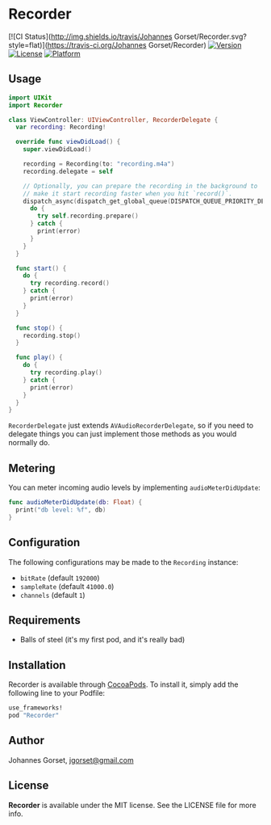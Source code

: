 # Recorder

[![CI Status](http://img.shields.io/travis/Johannes Gorset/Recorder.svg?style=flat)](https://travis-ci.org/Johannes Gorset/Recorder)
[![Version](https://img.shields.io/cocoapods/v/Recorder.svg?style=flat)](http://cocoapods.org/pods/Recorder)
[![License](https://img.shields.io/cocoapods/l/Recorder.svg?style=flat)](http://cocoapods.org/pods/Recorder)
[![Platform](https://img.shields.io/cocoapods/p/Recorder.svg?style=flat)](http://cocoapods.org/pods/Recorder)

## Usage

```swift
import UIKit
import Recorder

class ViewController: UIViewController, RecorderDelegate {
  var recording: Recording!

  override func viewDidLoad() {
    super.viewDidLoad()

    recording = Recording(to: "recording.m4a")
    recording.delegate = self

    // Optionally, you can prepare the recording in the background to
    // make it start recording faster when you hit `record()`.
    dispatch_async(dispatch_get_global_queue(DISPATCH_QUEUE_PRIORITY_DEFAULT, 0)) {
      do {
        try self.recording.prepare()
      } catch {
        print(error)
      }
    }
  }

  func start() {
    do {
      try recording.record()
    } catch {
      print(error)
    }
  }

  func stop() {
    recording.stop()
  }

  func play() {
    do {
      try recording.play()
    } catch {
      print(error)
    }
  }
}
```

`RecorderDelegate` just extends `AVAudioRecorderDelegate`, so if you need to
delegate things you can just implement those methods as you would normally do.

## Metering

You can meter incoming audio levels by implementing `audioMeterDidUpdate`:

```swift
func audioMeterDidUpdate(db: Float) {
  print("db level: %f", db)
}
```

## Configuration

The following configurations may be made to the `Recording` instance:

* `bitRate` (default `192000`)
* `sampleRate` (default `41000.0`)
* `channels` (default `1`)

## Requirements

* Balls of steel (it's my first pod, and it's really bad)

## Installation

Recorder is available through [CocoaPods](http://cocoapods.org). To install
it, simply add the following line to your Podfile:

```ruby
use_frameworks!
pod "Recorder"
```

## Author

Johannes Gorset, jgorset@gmail.com

## License

**Recorder** is available under the MIT license. See the LICENSE file for more info.
